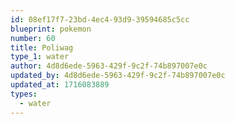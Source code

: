 ```yaml
---
id: 08ef17f7-23bd-4ec4-93d9-39594685c5cc
blueprint: pokemon
number: 60
title: Poliwag
type_1: water
author: 4d8d6ede-5963-429f-9c2f-74b897007e0c
updated_by: 4d8d6ede-5963-429f-9c2f-74b897007e0c
updated_at: 1716083889
types:
  - water
---
```


